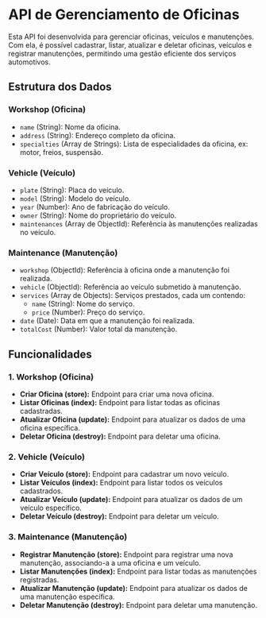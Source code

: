 # API de Gerenciamento de Oficinas

Esta API foi desenvolvida para gerenciar oficinas, veículos e manutenções. Com ela, é possível cadastrar, listar, atualizar e deletar oficinas, veículos e registrar manutenções, permitindo uma gestão eficiente dos serviços automotivos.

## Estrutura dos Dados

### Workshop (Oficina)
- `name` (String): Nome da oficina.
- `address` (String): Endereço completo da oficina.
- `specialties` (Array de Strings): Lista de especialidades da oficina, ex: motor, freios, suspensão.

### Vehicle (Veículo)
- `plate` (String): Placa do veículo.
- `model` (String): Modelo do veículo.
- `year` (Number): Ano de fabricação do veículo.
- `owner` (String): Nome do proprietário do veículo.
- `maintenances` (Array de ObjectId): Referência às manutenções realizadas no veículo.

### Maintenance (Manutenção)
- `workshop` (ObjectId): Referência à oficina onde a manutenção foi realizada.
- `vehicle` (ObjectId): Referência ao veículo submetido à manutenção.
- `services` (Array de Objects): Serviços prestados, cada um contendo:
  - `name` (String): Nome do serviço.
  - `price` (Number): Preço do serviço.
- `date` (Date): Data em que a manutenção foi realizada.
- `totalCost` (Number): Valor total da manutenção.

## Funcionalidades

### 1. Workshop (Oficina)
- **Criar Oficina (store):** Endpoint para criar uma nova oficina.
- **Listar Oficinas (index):** Endpoint para listar todas as oficinas cadastradas.
- **Atualizar Oficina (update):** Endpoint para atualizar os dados de uma oficina específica.
- **Deletar Oficina (destroy):** Endpoint para deletar uma oficina.

### 2. Vehicle (Veículo)
- **Criar Veículo (store):** Endpoint para cadastrar um novo veículo.
- **Listar Veículos (index):** Endpoint para listar todos os veículos cadastrados.
- **Atualizar Veículo (update):** Endpoint para atualizar os dados de um veículo específico.
- **Deletar Veículo (destroy):** Endpoint para deletar um veículo.

### 3. Maintenance (Manutenção)
- **Registrar Manutenção (store):** Endpoint para registrar uma nova manutenção, associando-a a uma oficina e um veículo.
- **Listar Manutenções (index):** Endpoint para listar todas as manutenções registradas.
- **Atualizar Manutenção (update):** Endpoint para atualizar os dados de uma manutenção específica.
- **Deletar Manutenção (destroy):** Endpoint para deletar uma manutenção.
